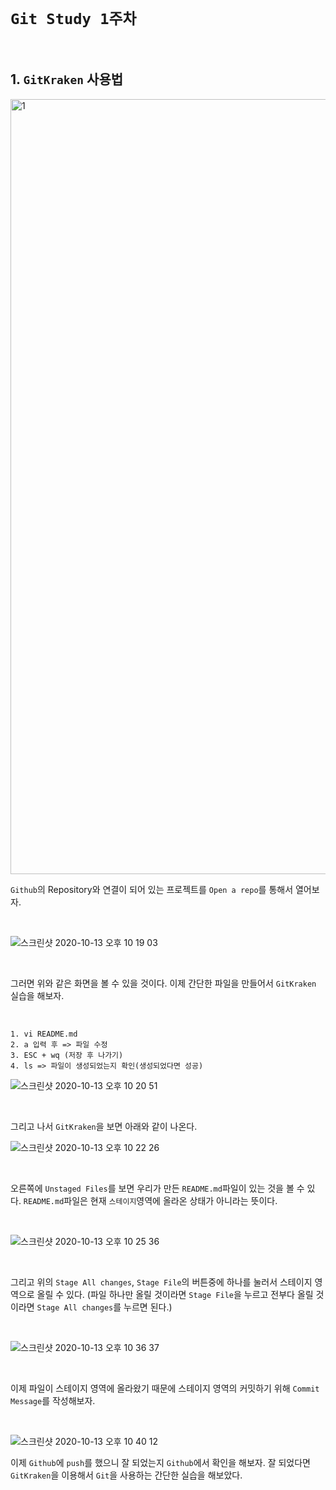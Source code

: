# `Git Study 1주차`

<br>

## 1. `GitKraken` 사용법

<img width="1240" alt="1" src="https://user-images.githubusercontent.com/45676906/95776411-3debf600-0cff-11eb-8529-693d666a0a00.png">

<br>

`Github`의 Repository와 연결이 되어 있는 프로젝트를 `Open a repo`를 통해서 열어보자.

<br>

![스크린샷 2020-10-13 오후 10 19 03](https://user-images.githubusercontent.com/45676906/95865859-1d28ac80-0da2-11eb-8f23-ac7934213ef1.png)

<br>

그러면 위와 같은 화면을 볼 수 있을 것이다. 이제 간단한 파일을 만들어서 `GitKraken` 실습을 해보자.

<br>

```
1. vi README.md  
2. a 입력 후 => 파일 수정
3. ESC + wq (저장 후 나가기)
4. ls => 파일이 생성되었는지 확인(생성되었다면 성공)
```

![스크린샷 2020-10-13 오후 10 20 51](https://user-images.githubusercontent.com/45676906/95866041-5cef9400-0da2-11eb-9171-0d0d01692955.png)

<br>

그리고 나서 `GitKraken`을 보면 아래와 같이 나온다.

![스크린샷 2020-10-13 오후 10 22 26](https://user-images.githubusercontent.com/45676906/95866197-94f6d700-0da2-11eb-84c9-382e15a53ffb.png)

<br>

오른쪽에 `Unstaged Files`를 보면 우리가 만든 `README.md`파일이 있는 것을 볼 수 있다. `README.md`파일은 현재 `스테이지`영역에
올라온 상태가 아니라는 뜻이다.

<br>

![스크린샷 2020-10-13 오후 10 25 36](https://user-images.githubusercontent.com/45676906/95866727-3d0ca000-0da3-11eb-9a86-46e79b158179.png)

<br>

그리고 위의 `Stage All changes`, `Stage File`의 버튼중에 하나를 눌러서 스테이지 영역으로 올릴 수 있다. (파일 하나만 올릴 것이라면 `Stage File`을 누르고 전부다 올릴 것이라면 `Stage All changes`를 누르면 된다.)

<br>

![스크린샷 2020-10-13 오후 10 36 37](https://user-images.githubusercontent.com/45676906/95868002-bd7fd080-0da4-11eb-8566-345feee6500f.png)

<br>

이제 파일이 스테이지 영역에 올라왔기 때문에 스테이지 영역의 커밋하기 위해 `Commit Message`를 작성해보자.

<br>

![스크린샷 2020-10-13 오후 10 40 12](https://user-images.githubusercontent.com/45676906/95868401-1fd8d100-0da5-11eb-943a-2b90f1fe1f3b.png)


이제 `Github`에 `push`를 했으니 잘 되었는지 `Github`에서 확인을 해보자. 잘 되었다면 `GitKraken`을 이용해서 `Git`을 사용하는 간단한 실습을 해보았다.


